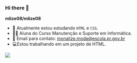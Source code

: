 ### Hi there 👋


**mlize08/mlize08** 

- 🔭 Atualmente estou estudando `HTML` e `CSS`.
- 🧑‍🎓 Aluna do Curso Manutenção e Suporte em Informática.
- 📧 Email para contato: monalize.moda@escola.pr.gov.br
- 💻Estou trabalhando em um projeto de HTML.

  
![](https://media.tenor.com/whgQwNlVvNkAAAAi/xero-code.gif)


